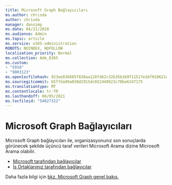 ```yaml
---
title: Microsoft Graph Bağlayıcıları
ms.author: chrisda
author: chrisda
manager: dansimp
ms.date: 04/21/2020
ms.audience: Admin
ms.topic: article
ms.service: o365-administration
ROBOTS: NOINDEX, NOFOLLOW
localization_priority: Normal
ms.collection: Adm_O365
ms.custom:
- "5910"
- "9003123"
ms.openlocfilehash: 923ee836685f838aa128fd62c32b35b169f11517e16f010621e96a88a3b00afd
ms.sourcegitcommit: b5f7da89a650d2915dc652449623c78be6247175
ms.translationtype: MT
ms.contentlocale: tr-TR
ms.lasthandoff: 08/05/2021
ms.locfileid: "54027322"
---
```

# <a name="microsoft-graph-connectors"></a>Microsoft Graph Bağlayıcıları

Microsoft Graph bağlayıcıları ile, organizasyonunız son sonuçlarda görünecek şekilde üçüncü taraf verileri Microsoft Arama dizine Microsoft Arama olabilir.

- [Microsoft tarafından bağlayıcılar](https://docs.microsoft.com/microsoftsearch/connectors-gallery#Microsoft)
- [İş Ortaklarımız tarafından bağlayıcılar](https://docs.microsoft.com/microsoftsearch/connectors-gallery#Partners)

Daha fazla bilgi için [bkz. Microsoft Graph genel bakış.](https://docs.microsoft.com/microsoftsearch/connectors-overview)
